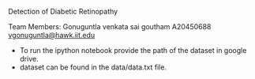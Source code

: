 Detection of Diabetic Retinopathy

Team Members:
Gonuguntla venkata sai goutham
A20450688
vgonuguntla@hawk.iit.edu

- To run the ipython notebook provide the path of the dataset in google drive.
- dataset can be found in the data/data.txt file.